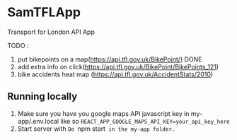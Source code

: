 # SamTFLApp
Transport for London API App

TODO : 
1. put bikepoints on a map(https://api.tfl.gov.uk/BikePoint/) DONE
2. add extra info on click(https://api.tfl.gov.uk/BikePoint/BikePoints_121)
3. bike accidents heat map (https://api.tfl.gov.uk/AccidentStats/2010)

## Running locally
1. Make sure you have you google maps API javascript key in my-app/.env.local like so
`REACT_APP_GOOGLE_MAPS_API_KEY=your_api_key_here`
2. Start server with
`Do `npm start` in the my-app folder.`
